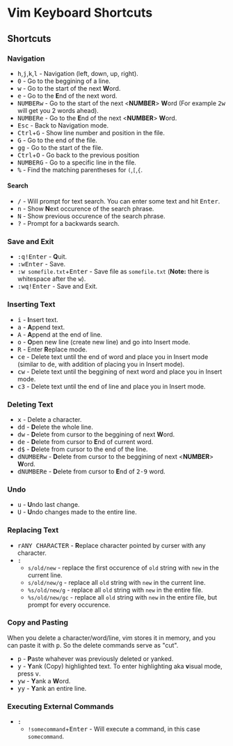 # Vim Keyboard Shortcuts

## Shortcuts
### Navigation
* <kbd>h</kbd>,<kbd>j</kbd>,<kbd>k</kbd>,<kbd>l</kbd> - Navigation (left, down, up, right).
* <kbd>0</kbd> - Go to the beggining of a line.
* <kbd>w</kbd> - Go to the start of the next **W**ord.
* <kbd>e</kbd> - Go to the **E**nd of the next word.
* <kbd>NUMBER</kbd><kbd>w</kbd> - Go to the start of the next <**NUMBER**> **W**ord (For example <kbd>2</kbd><kbd>w</kbd> will get you 2 words ahead).
* <kbd>NUMBER</kbd><kbd>e</kbd> - Go to the **E**nd of the next <**NUMBER**> **W**ord.
* <kbd>Esc</kbd> - Back to Navigation mode.
* <kbd>Ctrl</kbd>+<kbd>G</kbd> - Show line number and position in the file.
* <kbd>G</kbd> - Go to the end of the file.
* <kbd>g</kbd><kbd>g</kbd> - Go to the start of the file.
* <kbd>Ctrl</kbd>+<kbd>O</kbd> - Go back to the previous position
* <kbd>NUMBER</kbd><kbd>G</kbd> - Go to a specific line in the file.
* <kbd>%</kbd> - Find the matching parentheses for `(`,`[`,`{`.
#### Search
* <kbd>/</kbd> - Will prompt for text search. You can enter some text and hit <kbd>Enter</kbd>.
* <kbd>n</kbd> - Show **N**ext occurence of the search phrase.
* <kbd>N</kbd> - Show previous occurence of the search phrase.
* <kbd>?</kbd> - Prompt for a backwards search.
### Save and Exit
* <kbd>:</kbd><kbd>q</kbd><kbd>!</kbd><kbd>Enter</kbd> - **Q**uit.
* <kbd>:</kbd><kbd>w</kbd><kbd>Enter</kbd> - Save.
* <kbd>:</kbd><kbd>w</kbd>` somefile.txt`+<kbd>Enter</kbd> - Save file as `somefile.txt` (**Note:** there is whitespace after the <kbd>w</kbd>).
* <kbd>:</kbd><kbd>w</kbd><kbd>q</kbd><kbd>!</kbd><kbd>Enter</kbd> - Save and Exit.
### Inserting Text
* <kbd>i</kbd> - **I**nsert text.
* <kbd>a</kbd> - **A**ppend text.
* <kbd>A</kbd> - **A**ppend at the end of line.
* <kbd>o</kbd> - **O**pen new line (create new line) and go into Insert mode.
* <kbd>R</kbd> - Enter **R**eplace mode.
* <kbd>c</kbd><kbd>e</kbd> - Delete text until the end of word and place you in Insert mode (similar to <kbd>d</kbd><kbd>e</kbd>, with addition of placing you in Insert mode).
* <kbd>c</kbd><kbd>w</kbd> - Delete text until the beggining of next word and place you in Insert mode.
* <kbd>c</kbd><kbd>3</kbd> - Delete text until the end of line and place you in Insert mode.
### Deleting Text
* <kbd>x</kbd> - Delete a character.
* <kbd>d</kbd><kbd>d</kbd> - **D**elete the whole line.
* <kbd>d</kbd><kbd>w</kbd> - **D**elete from cursor to the beggining of next **W**ord.
* <kbd>d</kbd><kbd>e</kbd> - **D**elete from cursor to **E**nd of current word.
* <kbd>d</kbd><kbd>$</kbd> - **D**elete from cursor to the end of the line.
* <kbd>d</kbd><kbd>NUMBER</kbd><kbd>w</kbd> - **D**elete from cursor to the beggining of next <**NUMBER**> **W**ord.
* <kbd>d</kbd><kbd>NUMBER</kbd><kbd>e</kbd> - **D**elete from cursor to **E**nd of <kbd>2-9</kbd> word.
### Undo
* <kbd>u</kbd> - **U**ndo last change.
* <kbd>U</kbd> - **U**ndo changes made to the entire line.

### Replacing Text
* <kbd>r</kbd><kbd>ANY CHARACTER</kbd> - **R**eplace character pointed by curser with any character.
* <kbd>:</kbd>
    * `s/old/new` - replace the first occurence of `old` string with `new` in the current line.
    * `s/old/new/g` - replace all `old` string with `new` in the current line.
    * `%s/old/new/g` - replace all `old` string with `new` in the entire file.
    * `%s/old/new/gc` - replace all `old` string with `new` in the entire file, but prompt for every occurence.
### Copy and Pasting
When you delete a character/word/line, vim stores it in memory, and you can paste it with <kbd>p</kbd>. So the delete commands serve as "cut".
* <kbd>p</kbd> - **P**aste whahever was previously deleted or yanked.
* <kbd>y</kbd> - **Y**ank (Copy) highlighted text. To enter highlighting aka **v**isual mode, press <kbd>v</kbd>.
* <kbd>y</kbd><kbd>w</kbd> - **Y**ank a **W**ord.
* <kbd>y</kbd><kbd>y</kbd> - **Y**ank an entire line.
### Executing External Commands
* <kbd>:</kbd>
    * `!somecommand`+<kbd>Enter</kbd> - Will execute a command, in this case `somecommand`.